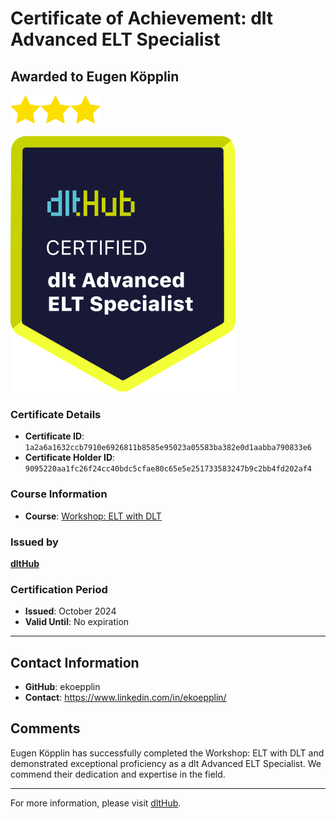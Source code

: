 
# Certificate of Achievement: dlt Advanced ELT Specialist

## Awarded to **Eugen Köpplin**

<img src="../badges/star.png" width="48"><img src="../badges/star.png" width="48"><img src="../badges/star.png" width="48">

![Course Image](../badges/advanced_etl_specialist.png)

### Certificate Details
- **Certificate ID**: `1a2a6a1632ccb7910e6926811b8585e95023a05583ba382e0d1aabba790833e6`
- **Certificate Holder ID**: `9095220aa1fc26f24cc40bdc5cfae80c65e5e251733583247b9c2bb4fd202af4`

### Course Information
- **Course**: [Workshop: ELT with DLT](https://github.com/dlt-hub/dlthub-education/tree/main/workshops/workshop_september_2024)

### Issued by
[**dltHub**](https://dlthub.com/) 

### Certification Period
- **Issued**: October 2024
- **Valid Until**: No expiration

---

## Contact Information
- **GitHub**: ekoepplin
- **Contact**: https://www.linkedin.com/in/ekoepplin/

## Comments
Eugen Köpplin has successfully completed the Workshop: ELT with DLT and demonstrated exceptional proficiency as a dlt Advanced ELT Specialist. We commend their dedication and expertise in the field.

---

For more information, please visit [dltHub](https://dlthub.com/).
    